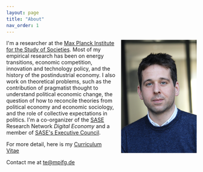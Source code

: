 ```yaml
---
layout: page
title: "About"
nav_order: 1
---
```


<img src="/about/about_files/tergen.jpg" alt="drawing" width="200" ALIGN="right" style="padding-left: 15px"/>

I'm a researcher at the [Max Planck Institute for the Study of Societies](https://www.mpifg.de). Most of my empirical research has been on energy transitions, economic competition, innovation and technology policy, and the history of the postindustrial economy. I also work on theoretical problems, such as the contribution of pragmatist thought to understand political economic change, the question of how to reconcile theories from political economy and economic sociology, and the role of collective expectations in politics. I'm a co-organizer of the [SASE](https://sase.org) Research Network *Digital Economy* and a member of [SASE's Executive Council](https://sase.org/about/leadership/).

For more detail, here is my [Curriculum Vitae](/about/about_files/vita.pdf)

Contact me at [te@mpifg.de](mailto:te@mpifg.de)
